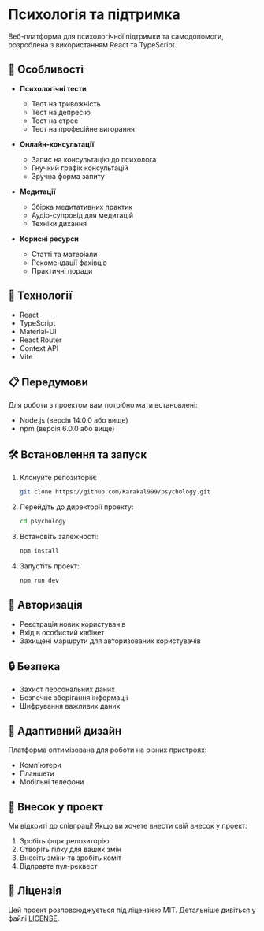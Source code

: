 # Психологія та підтримка

Веб-платформа для психологічної підтримки та самодопомоги, розроблена з використанням React та TypeScript.

## 🌟 Особливості

- **Психологічні тести**
  - Тест на тривожність
  - Тест на депресію
  - Тест на стрес
  - Тест на професійне вигорання

- **Онлайн-консультації**
  - Запис на консультацію до психолога
  - Гнучкий графік консультацій
  - Зручна форма запиту

- **Медитації**
  - Збірка медитативних практик
  - Аудіо-супровід для медитацій
  - Техніки дихання

- **Корисні ресурси**
  - Статті та матеріали
  - Рекомендації фахівців
  - Практичні поради

## 🚀 Технології

- React
- TypeScript
- Material-UI
- React Router
- Context API
- Vite

## 📋 Передумови

Для роботи з проектом вам потрібно мати встановлені:

- Node.js (версія 14.0.0 або вище)
- npm (версія 6.0.0 або вище)

## 🛠 Встановлення та запуск

1. Клонуйте репозиторій:
   ```bash
   git clone https://github.com/Karakal999/psychology.git
   ```

2. Перейдіть до директорії проекту:
   ```bash
   cd psychology
   ```

3. Встановіть залежності:
   ```bash
   npm install
   ```

4. Запустіть проект:
   ```bash
   npm run dev
   ```

## 👥 Авторизація

- Реєстрація нових користувачів
- Вхід в особистий кабінет
- Захищені маршрути для авторизованих користувачів

## 🔒 Безпека

- Захист персональних даних
- Безпечне зберігання інформації
- Шифрування важливих даних

## 📱 Адаптивний дизайн

Платформа оптимізована для роботи на різних пристроях:
- Комп'ютери
- Планшети
- Мобільні телефони

## 🤝 Внесок у проект

Ми відкриті до співпраці! Якщо ви хочете внести свій внесок у проект:

1. Зробіть форк репозиторію
2. Створіть гілку для ваших змін
3. Внесіть зміни та зробіть коміт
4. Відправте пул-реквест

## 📝 Ліцензія

Цей проект розповсюджується під ліцензією MIT. Детальніше дивіться у файлі [LICENSE](LICENSE).

